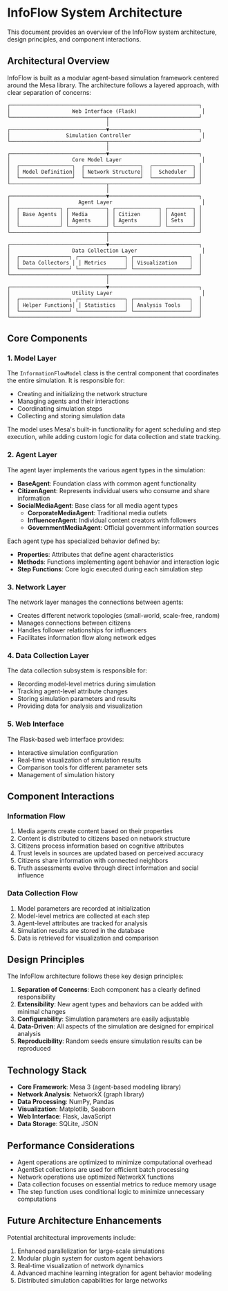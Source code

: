 # InfoFlow System Architecture

This document provides an overview of the InfoFlow system architecture, design principles, and component interactions.

## Architectural Overview

InfoFlow is built as a modular agent-based simulation framework centered around the Mesa library. The architecture follows a layered approach, with clear separation of concerns:

```
┌─────────────────────────────────────────────────────────────┐
│                    Web Interface (Flask)                     │
└───────────────────────────────┬─────────────────────────────┘
                                │
┌───────────────────────────────▼─────────────────────────────┐
│                  Simulation Controller                       │
└───────────────────────────────┬─────────────────────────────┘
                                │
┌───────────────────────────────▼─────────────────────────────┐
│                    Core Model Layer                          │
│  ┌─────────────────┐  ┌──────────────────┐  ┌─────────────┐ │
│  │ Model Definition│  │ Network Structure│  │  Scheduler  │ │
│  └─────────────────┘  └──────────────────┘  └─────────────┘ │
└───────────────────────────────┬─────────────────────────────┘
                                │
┌───────────────────────────────▼─────────────────────────────┐
│                      Agent Layer                             │
│  ┌─────────────┐ ┌────────────┐ ┌──────────────┐ ┌────────┐ │
│  │ Base Agents │ │ Media      │ │ Citizen      │ │ Agent  │ │
│  │             │ │ Agents     │ │ Agents       │ │ Sets   │ │
│  └─────────────┘ └────────────┘ └──────────────┘ └────────┘ │
└───────────────────────────────┬─────────────────────────────┘
                                │
┌───────────────────────────────▼─────────────────────────────┐
│                    Data Collection Layer                     │
│  ┌────────────────┐ ┌───────────────┐ ┌──────────────────┐  │
│  │ Data Collectors │ │ Metrics      │ │ Visualization    │  │
│  └────────────────┘ └───────────────┘ └──────────────────┘  │
└───────────────────────────────┬─────────────────────────────┘
                                │
┌───────────────────────────────▼─────────────────────────────┐
│                    Utility Layer                             │
│  ┌────────────────┐ ┌───────────────┐ ┌──────────────────┐  │
│  │ Helper Functions│ │ Statistics   │ │ Analysis Tools   │  │
│  └────────────────┘ └───────────────┘ └──────────────────┘  │
└─────────────────────────────────────────────────────────────┘
```

## Core Components

### 1. Model Layer

The `InformationFlowModel` class is the central component that coordinates the entire simulation. It is responsible for:

- Creating and initializing the network structure
- Managing agents and their interactions
- Coordinating simulation steps
- Collecting and storing simulation data

The model uses Mesa's built-in functionality for agent scheduling and step execution, while adding custom logic for data collection and state tracking.

### 2. Agent Layer

The agent layer implements the various agent types in the simulation:

- **BaseAgent**: Foundation class with common agent functionality
- **CitizenAgent**: Represents individual users who consume and share information
- **SocialMediaAgent**: Base class for all media agent types
  - **CorporateMediaAgent**: Traditional media outlets
  - **InfluencerAgent**: Individual content creators with followers
  - **GovernmentMediaAgent**: Official government information sources

Each agent type has specialized behavior defined by:
- **Properties**: Attributes that define agent characteristics
- **Methods**: Functions implementing agent behavior and interaction logic
- **Step Functions**: Core logic executed during each simulation step

### 3. Network Layer

The network layer manages the connections between agents:

- Creates different network topologies (small-world, scale-free, random)
- Manages connections between citizens
- Handles follower relationships for influencers
- Facilitates information flow along network edges

### 4. Data Collection Layer

The data collection subsystem is responsible for:

- Recording model-level metrics during simulation
- Tracking agent-level attribute changes
- Storing simulation parameters and results
- Providing data for analysis and visualization

### 5. Web Interface

The Flask-based web interface provides:

- Interactive simulation configuration
- Real-time visualization of simulation results
- Comparison tools for different parameter sets
- Management of simulation history

## Component Interactions

### Information Flow

1. Media agents create content based on their properties
2. Content is distributed to citizens based on network structure
3. Citizens process information based on cognitive attributes
4. Trust levels in sources are updated based on perceived accuracy
5. Citizens share information with connected neighbors
6. Truth assessments evolve through direct information and social influence

### Data Collection Flow

1. Model parameters are recorded at initialization
2. Model-level metrics are collected at each step
3. Agent-level attributes are tracked for analysis
4. Simulation results are stored in the database
5. Data is retrieved for visualization and comparison

## Design Principles

The InfoFlow architecture follows these key design principles:

1. **Separation of Concerns**: Each component has a clearly defined responsibility
2. **Extensibility**: New agent types and behaviors can be added with minimal changes
3. **Configurability**: Simulation parameters are easily adjustable
4. **Data-Driven**: All aspects of the simulation are designed for empirical analysis
5. **Reproducibility**: Random seeds ensure simulation results can be reproduced

## Technology Stack

- **Core Framework**: Mesa 3 (agent-based modeling library)
- **Network Analysis**: NetworkX (graph library)
- **Data Processing**: NumPy, Pandas
- **Visualization**: Matplotlib, Seaborn
- **Web Interface**: Flask, JavaScript
- **Data Storage**: SQLite, JSON

## Performance Considerations

- Agent operations are optimized to minimize computational overhead
- AgentSet collections are used for efficient batch processing
- Network operations use optimized NetworkX functions
- Data collection focuses on essential metrics to reduce memory usage
- The step function uses conditional logic to minimize unnecessary computations

## Future Architecture Enhancements

Potential architectural improvements include:

1. Enhanced parallelization for large-scale simulations
2. Modular plugin system for custom agent behaviors
3. Real-time visualization of network dynamics
4. Advanced machine learning integration for agent behavior modeling
5. Distributed simulation capabilities for large networks